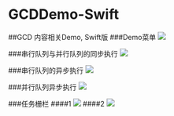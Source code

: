 # GCDDemo-Swift
##GCD 内容相关Demo, Swift版
###Demo菜单
![](http://images2015.cnblogs.com/blog/545446/201605/545446-20160515214503648-186877899.png)

###串行队列与并行队列的同步执行
![](http://images2015.cnblogs.com/blog/545446/201603/545446-20160330103502082-703612739.png)

###串行队列的异步执行
![](http://images2015.cnblogs.com/blog/545446/201603/545446-20160330103516660-460259528.png)

###并行队列异步执行
![](http://images2015.cnblogs.com/blog/545446/201603/545446-20160330103525363-1740347484.png)

###任务栅栏
####1
![](http://images2015.cnblogs.com/blog/545446/201605/545446-20160513135414905-908843240.png)
####2
![](http://images2015.cnblogs.com/blog/545446/201605/545446-20160514161629609-1711874945.png)
